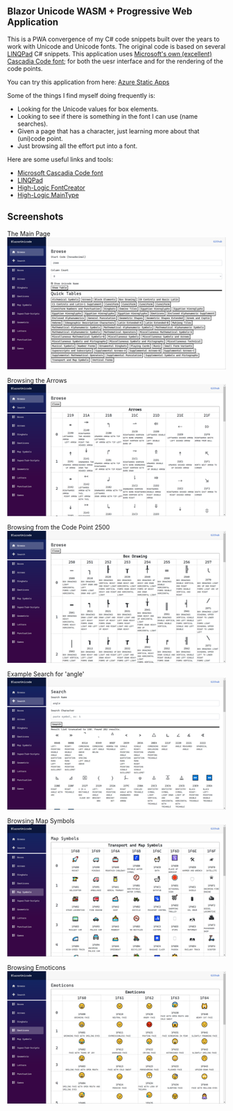 ## Blazor Unicode WASM + Progressive Web Application

This is a PWA convergence of my C# code snippets built over the years to work with Unicode and Unicode fonts. The original code is based on several [LINQPad](https://www.linqpad.net/) C# snippets. This application uses [Microsoft's own (excellent) Cascadia Code font](https://github.com/microsoft/cascadia-code); for both the uesr interface and for the rendering of the code points.

You can try this application from here:  [Azure Static Apps](https://green-water-0d096c610.azurestaticapps.net)

Some of the things I find myself doing frequently is:
* Looking for the Unicode values for box elements.
* Looking to see if there is something in the font I can use (name searches).
* Given a page that has a character, just learning more about that (uni)code point.
* Just browsing all the effort put into a font.


Here are some useful links and tools:
* [Microsoft Cascadia Code font](https://github.com/microsoft/cascadia-code)
* [LINQPad](https://www.linqpad.net/)
* [High-Logic FontCreator](https://www.high-logic.com/font-editor/fontcreator)
* [High-Logic MainType](https://www.high-logic.com/font-manager/maintype)

## Screenshots
The Main Page
![](Image1.png)

Browsing the Arrows
![](Image2.png)

Browsing from the Code Point 2500
![](Image3.png)

Example Search for 'angle'
![](Image4.png)

Browsing Map Symbols
![](Image5.png)

Browsing Emoticons
![](Image6.png)
